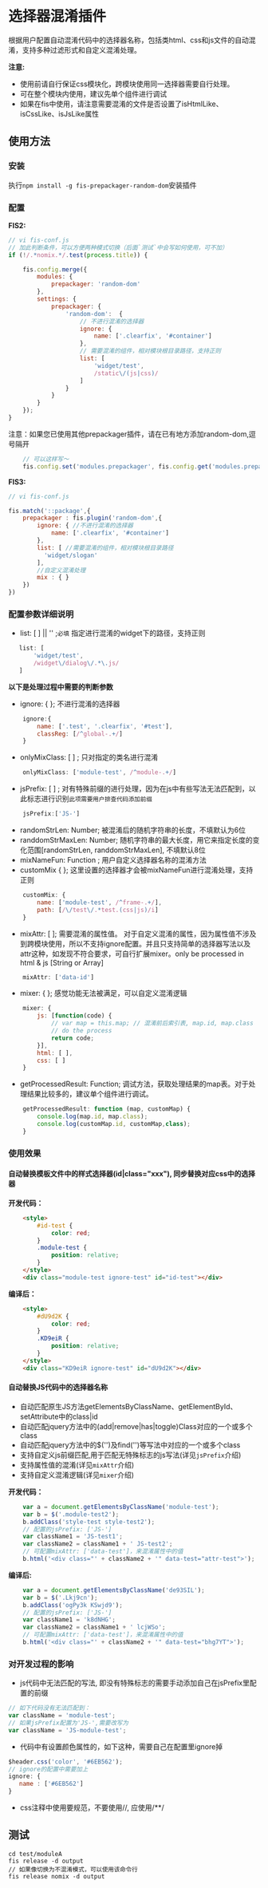 选择器混淆插件
==========================================

根据用户配置自动混淆代码中的选择器名称，包括类html、css和js文件的自动混淆，支持多种过滤形式和自定义混淆处理。

**注意:**
 - 使用前请自行保证css模块化，跨模块使用同一选择器需要自行处理。
 - 可在整个模块内使用，建议先单个组件进行调试
 - 如果在fis中使用，请注意需要混淆的文件是否设置了isHtmlLike、isCssLike、isJsLike属性

## 使用方法
### 安装
执行`npm install -g fis-prepackager-random-dom`安装插件

### 配置
**FIS2:**
```javascript
// vi fis-conf.js
// 加此判断条件，可以方便两种模式切换（后面`测试`中会写如何使用，可不加）
if (!/.*nomix.*/.test(process.title)) {

    fis.config.merge({
        modules: {
            prepackager: 'random-dom'
        },
        settings: {
            prepackager: {
                'random-dom':  {
                    // 不进行混淆的选择器
                    ignore: {
                        name: ['.clearfix', '#container']
                    },
                    // 需要混淆的组件，相对模块根目录路径，支持正则
                    list: [
                        'widget/test',
                        /static\/(js|css)/
                    ]
                }
            }
        }
    });
}
```

注意：如果您已使用其他prepackager插件，请在已有地方添加random-dom,逗号隔开
```javascript
    // 可以这样写～
    fis.config.set('modules.prepackager', fis.config.get('modules.prepackager') + ',random-dom');
```

**FIS3:**
```javascript
// vi fis-conf.js

fis.match('::package',{
    prepackager : fis.plugin('random-dom',{
        ignore: { //不进行混淆的选择器
            name: ['.clearfix', '#container']
        },
        list: [ //需要混淆的组件，相对模块根目录路径
          'widget/slogan'
        ],
        //自定义混淆处理
        mix : { }
    })
})
```

### 配置参数详细说明
 - list: [ ] || '' ;`必填` 指定进行混淆的widget下的路径，支持正则 
 ```javascript
    list: [
        'widget/test',
        /widget\/dialog\/.*\.js/
    ]
```
**以下是处理过程中需要的判断参数**
 - ignore: { }; 不进行混淆的选择器
```javascript
    ignore:{
        name: ['.test', '.clearfix', '#test'],
        classReg: [/^global-.+/]
    }
```
 - onlyMixClass: [ ] ; 只对指定的类名进行混淆
```javascript
    onlyMixClass: ['module-test', /^module-.+/]
```
 - jsPrefix: [ ] ; 对有特殊前缀的进行处理，因为在js中有些写法无法匹配到，以此标志进行识别`此项需要用户排查代码添加前缀`
```javascript
    jsPrefix:['JS-']
```
 - randomStrLen: Number; 被混淆后的随机字符串的长度，不填默认为6位
 - randdomStrMaxLen: Number; 随机字符串的最大长度，用它来指定长度的变化范围[randomStrLen, randdomStrMaxLen], 不填默认8位
 - mixNameFun: Function ; 用户自定义选择器名称的混淆方法
 - customMix { }; 这里设置的选择器才会被mixNameFun进行混淆处理，支持正则
```javascript
    customMix: {
        name: ['module-test', /^frame-.+/],
        path: [/\/test\/.*test.(css|js)/i]
    }
```
 - mixAttr: [ ]; 需要混淆的属性值。 对于自定义混淆的属性，因为属性值不涉及到跨模块使用，所以不支持ignore配置。并且只支持简单的选择器写法以及attr这种，如发现不符合要求，可自行扩展mixer。only be processed in html & js [String or Array]
```javascript
    mixAttr: ['data-id']
```
 - mixer: { }; 感觉功能无法被满足，可以自定义混淆逻辑
```javascript
    mixer: {
        js: [function(code) {
            // var map = this.map; // 混淆前后索引表, map.id, map.class
            // do the process
            return code;
        }],
        html: [ ],
        css: [ ]
    }
```
 - getProcessedResult: Function; 调试方法，获取处理结果的map表。对于处理结果比较多的，建议单个组件进行调试。
```javascript
    getProcessedResult: function (map, customMap) {
        console.log(map.id, map.class);
        console.log(customMap.id, customMap,class);
    }
```

### 使用效果

#### 自动替换模板文件中的样式选择器(id|class="xxx"), 同步替换对应css中的选择器

**开发代码：**

```html
    <style>
        #id-test {
            color: red;
        }
        .module-test {
            position: relative;
        }
    </style>
    <div class="module-test ignore-test" id="id-test"></div>
```

**编译后：**
```html
    <style>
        #dU9d2K {
            color: red;
        }
        .KD9eiR {
            position: relative;
        }
    </style>
    <div class="KD9eiR ignore-test" id="dU9d2K"></div>
```

#### 自动替换JS代码中的选择器名称
 - 自动匹配原生JS方法getElementsByClassName、getElementById、setAttribute中的class|id
 - 自动匹配jquery方法中的(add|remove|has|toggle)Class对应的一个或多个class
 - 自动匹配jquery方法中的$('')及find('')等写法中对应的一个或多个class
 - 支持自定义js前缀匹配,用于匹配无特殊标志的js写法(详见`jsPrefix`介绍)
 - 支持属性值的混淆(详见`mixAttr`介绍)
 - 支持自定义混淆逻辑(详见`mixer`介绍)

**开发代码：**

```javascript
    var a = document.getElementsByClassName('module-test');
    var b = $('.module-test2');
    b.addClass('style-test style-test2');
    // 配置的jsPrefix: ['JS-']
    var className1 = 'JS-test1';
    var className2 = className1 + ' JS-test2';
    // 可配置mixAttr: ['data-test']，来混淆属性中的值
    b.html('<div class="' + className2 + '" data-test="attr-test">');
```

**编译后:**

```javascript
    var a = document.getElementsByClassName('de93SIL');
    var b = $('.Lkj9cn');
    b.addClass('ogPy3k KSwjd9');
    // 配置的jsPrefix: ['JS-']
    var className1 = 'k8dNHG';
    var className2 = className1 + ' lcjWSo';
    // 可配置mixAttr: ['data-test']，来混淆属性中的值
    b.html('<div class="' + className2 + '" data-test="bhg7YT">');
```

### 对开发过程的影响
 - js代码中无法匹配的写法, 即没有特殊标志的需要手动添加自己在jsPrefix里配置的前缀
 ```javascript
 // 如下代码没有无法匹配到：
 var className = 'module-test';
 // 如果jsPrefix配置为'JS-',需要改写为
 var className = 'JS-module-test';
 ```
 - 代码中有设置颜色属性的，如下这种，需要自己在配置里ignore掉
 ```javascript
 $header.css('color', '#6EB562');
 // ignore的配置中需要加上
ignore: {
    name : ['#6EB562']
}
 ```
 - css注释中使用要规范，不要使用//, 应使用/**/



## 测试

```
cd test/moduleA
fis release -d output
// 如果像切换为不混淆模式，可以使用该命令行
fis release nomix -d output
```
